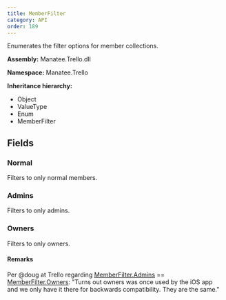 ```yaml
---
title: MemberFilter
category: API
order: 189
---
```


Enumerates the filter options for member collections.

**Assembly:** Manatee.Trello.dll

**Namespace:** Manatee.Trello

**Inheritance hierarchy:**

- Object
- ValueType
- Enum
- MemberFilter

## Fields

### Normal

Filters to only normal members.

### Admins

Filters to only admins.

### Owners

Filters to only owners.

#### Remarks

Per @doug at Trello regarding [MemberFilter.Admins](../MemberFilter#admins) == [MemberFilter.Owners](../MemberFilter#owners): &quot;Turns out owners was once used by the iOS app and we only have it there for backwards compatibility. They are the same.&quot;

